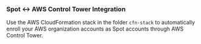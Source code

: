 ### Spot <-> AWS Control Tower Integration

Use the AWS CloudFormation stack in the folder `cfn-stack` to automatically enroll your AWS organization accounts as Spot accounts through AWS Control Tower.